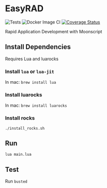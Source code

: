 # EasyRAD

![Tests](https://github.com/josellausas/easy/workflows/Tests/badge.svg)
![Docker Image CI](https://github.com/josellausas/easy/workflows/Docker%20Image%20CI/badge.svg)
[![Coverage Status](https://coveralls.io/repos/github/josellausas/easy/badge.svg?branch=master)](https://coveralls.io/github/josellausas/easy?branch=master)

Rapid Application Development with Moonscript

## Install Dependencies

Requires Lua and luarocks
### Install `lua` or `lua-jit`
In mac: `brew install lua`

### Install luarocks
In mac: `brew install luarocks`

### Install rocks
`./install_rocks.sh`

## Run
`lua main.lua`

## Test

Run `busted`